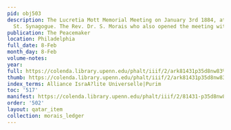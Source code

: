 ```yaml
---
pid: obj503
description: The Lucretia Mott Memorial Meeting on January 3rd 1884, at the Broad
  St. Synagogue. The Rev. Dr. S. Morais who also opened the meeting with prayer.
publication: The Peacemaker
location: Philadelphia
full_date: 8-Feb
month_day: 8-Feb
volume-notes:
year:
full: https://colenda.library.upenn.edu/phalt/iiif/2/ark81431p35d8nw83%2FSHA256E-s7160661--3db6da116930755ad3f5769415c4ce98be8c61e462c40683894d19559fd9fd26.jpeg/full/3500,/0/default.jpg
thumb: https://colenda.library.upenn.edu/phalt/iiif/2/ark81431p35d8nw83%2FSHA256E-s7160661--3db6da116930755ad3f5769415c4ce98be8c61e462c40683894d19559fd9fd26.jpeg/full/!200,200/0/default.jpg
index_terms: Alliance IsraA?lite Universelle|Purim
toc: '517'
manifest: https://colenda.library.upenn.edu/phalt/iiif/2/81431-p35d8nw83/manifest
order: '502'
layout: qatar_item
collection: morais_ledger
---
```

